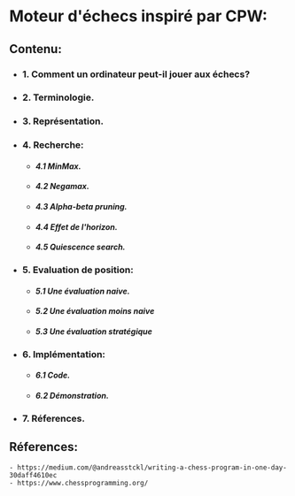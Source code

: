 # Moteur d'échecs inspiré par CPW:
## Contenu:
   * ### 1. Comment un ordinateur peut-il jouer aux échecs?
   * ### 2. Terminologie.
   * ### 3. Représentation.
   * ### 4. Recherche:
       * #### *4.1 MinMax.*
       * #### *4.2 Negamax.*
       * #### *4.3 Alpha-beta pruning.*
       * #### *4.4 Effet de l'horizon.*
       * #### *4.5 Quiescence search.*
   * ### 5. Evaluation de position:
       * #### *5.1 Une évaluation naive.*
       * #### *5.2 Une évaluation moins naive*
       * #### *5.3 Une évaluation stratégique*
   * ### 6. Implémentation:
       * #### *6.1 Code.*
       * #### *6.2 Démonstration.*
   * ### 7. Réferences.
  
  ## Réferences:
    - https://medium.com/@andreasstckl/writing-a-chess-program-in-one-day-30daff4610ec
    - https://www.chessprogramming.org/
